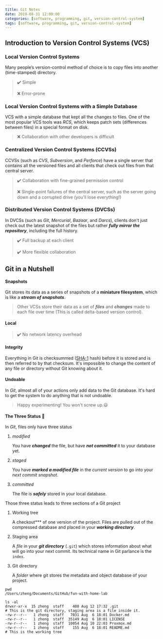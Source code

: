 ```yaml
---
title: Git Notes
date: 2019-08-31 12:00:00
categories: [software, programming, git, version-control-system]
tags: [software, programming, git, version-control-system]
---
```


## Introduction to Version Control Systems (VCS)
### Local Version Control Systems

Many people’s version-control method of choice is to copy files into another (time-stamped) directory. 

> :heavy_check_mark: Simple
>
> :x: Error-prone

### Local Version Control Systems with a Simple Database

VCS with a simple database that kept all the changes to files. One of the most popular VCS tools was *RCS*, which keeps patch sets (differences between files) in a special format on disk.

> :x: Collaboration with other developers is difficult

### Centralized Version Control Systems (CCVSs)

CCVSs (such as *CVS*, *Subversion*, and *Perforce*) have a single server that contains all the versioned files and all clients that check out files from that central server.

> :heavy_check_mark: Collaboration with fine-grained permission control
>
> :x: Single-point failures of the central server, such as the server going down and a corrupted drive (you'll lose everything!)

### Distributed Version Control Systems (DVCSs)

In DVCSs (such as *Git*, *Mercurial*, *Bazaar*, and *Darcs*), clients don't just check out the latest snapshot of the files but rather ***fully mirror the repository***, including the full history.

> :heavy_check_mark: Full backup at each client
>
> :heavy_check_mark: More flexible collaboration 

## 

## Git in a Nutshell

#### Snapshots

Git stores its data as a series of snapshots of a **miniature filesystem**, which is like a ***stream of snapshots***.

> Other VCSs store their data as a set of ***files*** and ***changes*** made to each file over time (This is called delta-based version control). 

#### Local

> :heavy_check_mark: No network latency overhead

#### Integrity

Everything in Git is checksummed ([SHA-1](https://en.wikipedia.org/wiki/SHA-1) hash) before it is stored and is then referred to by that checksum. It's impossible to change the content of any file or directory without Git knowing about it.

#### Undoable

In *Git*, almost all of your actions only add data to the Git database. It's hard to get the system to do anything that is not undoable.

> Happy experimenting! You won't screw up.:smiley:

#### The Three Status :dart: 

In *Git*, files only have three status

1. *modified*

   You have ***changed*** the file, but have ***not committed*** it to your database yet. 

2. *staged*

   You have ***marked a modified file*** in the *current version* to go into your *next commit snapshot*.

3. *committed* 

   The file is ***safely*** stored in your local database.

Those three status leads to three sections of a Git project

1. Working tree

   A checkout*** of one version of the project. Files are pulled out of the compressed database and placed in your ***working directory***.

2. Staging area

   A *file* in your ***git directory*** (`.git`) which stores information about what will go into your next commit. Its technical name in Git parlance is the `index`.

3. Git directory

   A *folder* where git stores the metadata and object database of your project.

```shell
pwd
/Users/zheng/Documents/GitHub/fun-with-home-lab

ls -al
drwxr-xr-x  15 zheng  staff    480 Aug 12 17:32 .git          
# This is the git directory, staging area is a file inside it.
-rw-r--r--   1 zheng  staff   7031 Aug  6 18:01 Docker.md
-rw-r--r--   1 zheng  staff  35149 Aug  6 18:01 LICENSE
-rw-r--r--   1 zheng  staff  10054 Aug 10 22:03 Proxmox.md
-rw-r--r--   1 zheng  staff    155 Aug  6 18:01 README.md
# This is the working tree
```
